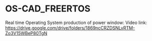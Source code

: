 # OS-CAD_FREERTOS
Real time Operating System production of power window:
Video link:
https://drive.google.com/drive/folders/1869ncCRZDSNLvRTM-Zo3V15WBeP80TgN
